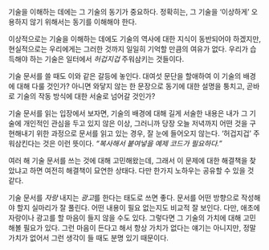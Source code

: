 기술을 이해하는 데에는 그 기술의 동기가 중요하다. 정확히는, 그 기술을 ‘이상하게’ 오용하지 않기 위해서는 동기를 이해해야 한다.

이상적으로는 기술을 이해하는 데에도 기술의 역사에 대한 지식이 동반되어야 하겠지만, 현실적으로는 우리에게는 그러한 것까지 일일히 기억할 만큼의 여유가 없다. 우리가 습득해야 하는 기술은 일터에서 *허겁지겁* 주워삼키는 것들이다.

기술 문서를 쓸 때도 이와 같은 갈등에 놓인다. 대여섯 문단을 할애하여 이 기술의 배경에 대해 다룰 것인가? 아니면 와닿지 않는 한 문장으로 동기에 대한 설명을 퉁치고, 곧바로 기술의 작동 방식에 대한 서술로 넘어갈 것인가?

기술 문서를 읽는 입장에서 보자면, 기술의 배경에 대해 길게 서술한 내용은 내가 그 기술에 개인적인 관심을 두고 있지 않은 이상, 그러니까 당장 오늘 저녁까지 어떤 것을 구현해내기 위한 과정으로 문서를 읽고 있는 경우, 잘 눈에 들어오지 않는다. ‘허겁지겁’ 주워삼킨다는 것은 이런 뜻이다. *“복사해서 붙여넣을 예제 코드가 필요하다.”*

여러 해 기술 문서를 쓰는 것에 대해 고민해왔는데, 그래서 이 문제에 대한 해결책을 찾았냐고 하면 여전히 해결책이 묘연한 상태다. 다만 한가지 노하우는 공유할 수 있을 것 같다.

기술 문서를 *자랑* 내지는 *광고*를 한다는 태도로 쓰면 좋다. 문서를 어떤 방향으로 작성해야 할지 실마리가 잘 풀린다. 어떤 내용이 필요 없는지도 비교적 잘 보인다. 다만, 애초에 자랑이나 광고를 할 마음이 들지 않을 수도 있다. 그렇다면 그 기술의 가치에 대해 고민해볼 필요가 있다. 그런 마음이 든다고 해서 항상 가치가 없다는 얘기는 아니지만, 정말 가치가 없어서 그런 생각이 들 때도 분명 있기 때문이다.
